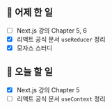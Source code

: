 ## 🐣 어제 한 일

- [ ] Next.js 강의 Chapter 5, 6
- [x] 리액트 공식 문서 `useReducer` 정리
- [x] 모자스 스터디

## 🐤 오늘 할 일

- [x] Next.js 강의 Chapter 5
- [ ] 리액트 공식 문서 `useContext` 정리